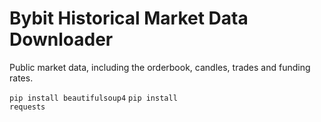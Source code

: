 # Bybit Historical Market Data Downloader
Public market data, including the orderbook, candles, trades and funding rates.

<code>pip install beautifulsoup4</code>
<code>pip install requests</code>
